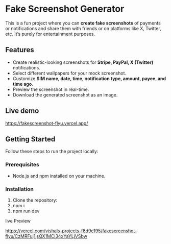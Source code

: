 # Fake Screenshot Generator

This is a fun project where you can **create fake screenshots** of payments or notifications and share them with friends or on platforms like X, Twitter, etc. It’s purely for entertainment purposes.

## Features

- Create realistic-looking screenshots for **Stripe, PayPal, X (Twitter)** notifications.
- Select different wallpapers for your mock screenshot.
- Customize **SIM name, date, time, notification type, amount, payee, and time ago**.
- Preview the screenshot in real-time.
- Download the generated screenshot as an image.

## Live demo

https://fakescreenshot-flyu.vercel.app/


## Getting Started

Follow these steps to run the project locally:

### Prerequisites

- Node.js and npm installed on your machine.

### Installation

1. Clone the repository:
2. npm i
3. npm run dev









live Preview

https://vercel.com/vishals-projects-f6d9e195/fakescreenshot-flyu/CzMRFuj1jsQX1MCi34xYaYLjVSbw
